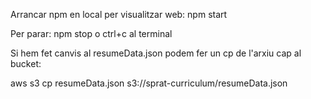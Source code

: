Arrancar npm en local per visualitzar web:
npm start

Per parar: 
npm stop o ctrl+c al terminal



Si hem fet canvis al resumeData.json podem fer un cp de l'arxiu cap al bucket:

aws s3 cp resumeData.json s3://sprat-curriculum/resumeData.json